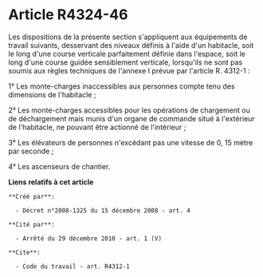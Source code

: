 # Article R4324-46

Les dispositions de la présente section s'appliquent aux équipements de travail suivants, desservant des niveaux définis à
l'aide d'un habitacle, soit le long d'une course verticale parfaitement définie dans l'espace, soit le long d'une course
guidée sensiblement verticale, lorsqu'ils ne sont pas soumis aux règles techniques de l'annexe I prévue par l'article R.
4312-1 : 

1° Les monte-charges inaccessibles aux personnes compte tenu des dimensions de l'habitacle ; 

2° Les monte-charges accessibles pour les opérations de chargement ou de déchargement mais munis d'un organe de commande
situé à l'extérieur de l'habitacle, ne pouvant être actionné de l'intérieur ; 

3° Les élévateurs de personnes n'excédant pas une vitesse de 0, 15 mètre par seconde ; 

4° Les ascenseurs de chantier.

**Liens relatifs à cet article**

	**Créé par**:

	  - Décret n°2008-1325 du 15 décembre 2008 - art. 4

	**Cité par**:

	  - Arrêté du 29 décembre 2010 - art. 1 (V)

	**Cite**:

	  - Code du travail - art. R4312-1
